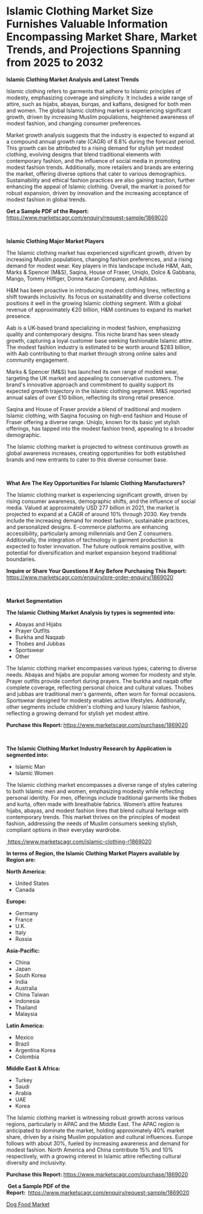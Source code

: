 <p><h1>Islamic Clothing Market Size Furnishes Valuable Information Encompassing Market Share, Market Trends, and Projections Spanning from 2025 to 2032</h1></p><p><strong>Islamic Clothing Market Analysis and Latest Trends</strong></p>
<p><p>Islamic clothing refers to garments that adhere to Islamic principles of modesty, emphasizing coverage and simplicity. It includes a wide range of attire, such as hijabs, abayas, burqas, and kaftans, designed for both men and women. The global Islamic clothing market is experiencing significant growth, driven by increasing Muslim populations, heightened awareness of modest fashion, and changing consumer preferences. </p><p>Market growth analysis suggests that the industry is expected to expand at a compound annual growth rate (CAGR) of 8.8% during the forecast period. This growth can be attributed to a rising demand for stylish yet modest clothing, evolving designs that blend traditional elements with contemporary fashion, and the influence of social media in promoting modest fashion trends. Additionally, more retailers and brands are entering the market, offering diverse options that cater to various demographics. Sustainability and ethical fashion practices are also gaining traction, further enhancing the appeal of Islamic clothing. Overall, the market is poised for robust expansion, driven by innovation and the increasing acceptance of modest fashion in global trends.</p></p>
<p><strong>Get a Sample PDF of the Report:&nbsp;</strong> <a href="https://www.marketscagr.com/enquiry/request-sample/1869020?utm_campaign=3019&utm_medium=2&utm_source=Github&utm_content=ia&utm_term=04042025&utm_id=islamic-clothing">https://www.marketscagr.com/enquiry/request-sample/1869020</a></p>
<p>&nbsp;</p>
<p><strong>Islamic Clothing Major Market Players</strong></p>
<p><p>The Islamic clothing market has experienced significant growth, driven by increasing Muslim populations, changing fashion preferences, and a rising demand for modest wear. Key players in this landscape include H&M, Aab, Marks & Spencer (M&S), Saqina, House of Fraser, Uniqlo, Dolce & Gabbana, Mango, Tommy Hilfiger, Donna Karan Company, and Adidas.</p><p>H&M has been proactive in introducing modest clothing lines, reflecting a shift towards inclusivity. Its focus on sustainability and diverse collections positions it well in the growing Islamic clothing segment. With a global revenue of approximately €20 billion, H&M continues to expand its market presence.</p><p>Aab is a UK-based brand specializing in modest fashion, emphasizing quality and contemporary designs. This niche brand has seen steady growth, capturing a loyal customer base seeking fashionable Islamic attire. The modest fashion industry is estimated to be worth around $283 billion, with Aab contributing to that market through strong online sales and community engagement.</p><p>Marks & Spencer (M&S) has launched its own range of modest wear, targeting the UK market and appealing to conservative customers. The brand's innovative approach and commitment to quality support its expected growth trajectory in the Islamic clothing segment. M&S reported annual sales of over £10 billion, reflecting its strong retail presence.</p><p>Saqina and House of Fraser provide a blend of traditional and modern Islamic clothing, with Saqina focusing on high-end fashion and House of Fraser offering a diverse range. Uniqlo, known for its basic yet stylish offerings, has tapped into the modest fashion trend, appealing to a broader demographic.</p><p>The Islamic clothing market is projected to witness continuous growth as global awareness increases, creating opportunities for both established brands and new entrants to cater to this diverse consumer base.</p></p>
<p>&nbsp;</p>
<p><strong>What Are The Key Opportunities For Islamic Clothing Manufacturers?</strong></p>
<p><p>The Islamic clothing market is experiencing significant growth, driven by rising consumer awareness, demographic shifts, and the influence of social media. Valued at approximately USD 277 billion in 2021, the market is projected to expand at a CAGR of around 10% through 2030. Key trends include the increasing demand for modest fashion, sustainable practices, and personalized designs. E-commerce platforms are enhancing accessibility, particularly among millennials and Gen Z consumers. Additionally, the integration of technology in garment production is expected to foster innovation. The future outlook remains positive, with potential for diversification and market expansion beyond traditional boundaries.</p></p>
<p><strong>Inquire or Share Your Questions If Any Before Purchasing This Report:</strong> <a href="https://www.marketscagr.com/enquiry/pre-order-enquiry/1869020?utm_campaign=3019&utm_medium=2&utm_source=Github&utm_content=ia&utm_term=04042025&utm_id=islamic-clothing">https://www.marketscagr.com/enquiry/pre-order-enquiry/1869020</a></p>
<p>&nbsp;</p>
<p><strong>Market Segmentation</strong></p>
<p><strong>The Islamic Clothing Market Analysis by types is segmented into:</strong></p>
<p><ul><li>Abayas and Hijabs</li><li>Prayer Outfits</li><li>Burkha and Naqaab</li><li>Thobes and Jubbas</li><li>Sportswear</li><li>Other</li></ul></p>
<p><p>The Islamic clothing market encompasses various types, catering to diverse needs. Abayas and hijabs are popular among women for modesty and style. Prayer outfits provide comfort during prayers. The burkha and naqab offer complete coverage, reflecting personal choice and cultural values. Thobes and jubbas are traditional men's garments, often worn for formal occasions. Sportswear designed for modesty enables active lifestyles. Additionally, other segments include children's clothing and luxury Islamic fashion, reflecting a growing demand for stylish yet modest attire.</p></p>
<p><strong>Purchase this Report:&nbsp;</strong><a href="https://www.marketscagr.com/purchase/1869020?utm_campaign=3019&utm_medium=2&utm_source=Github&utm_content=ia&utm_term=04042025&utm_id=islamic-clothing">https://www.marketscagr.com/purchase/1869020</a></p>
<p>&nbsp;</p>
<p><strong>The Islamic Clothing Market Industry Research by Application is segmented into:</strong></p>
<p><ul><li>Islamic Man</li><li>Islamic Women</li></ul></p>
<p><p>The Islamic clothing market encompasses a diverse range of styles catering to both Islamic men and women, emphasizing modesty while reflecting personal identity. For men, offerings include traditional garments like thobes and kurta, often made with breathable fabrics. Women’s attire features hijabs, abayas, and modest fashion lines that blend cultural heritage with contemporary trends. This market thrives on the principles of modest fashion, addressing the needs of Muslim consumers seeking stylish, compliant options in their everyday wardrobe.</p></p>
<p><a href="https://www.marketscagr.com/islamic-clothing-r1869020?utm_campaign=3019&utm_medium=2&utm_source=Github&utm_content=ia&utm_term=04042025&utm_id=islamic-clothing">&nbsp;https://www.marketscagr.com/islamic-clothing-r1869020</a></p>
<p><strong>In terms of Region, the Islamic Clothing Market Players available by Region are:</strong></p>
<p>
    <p> <strong> North America: </strong>
        <ul>
            <li>United States</li>
            <li>Canada</li>
        </ul>
        </p> 
    <p> <strong> Europe: </strong>
        <ul>
            <li>Germany</li>
            <li>France</li>
            <li>U.K.</li>
            <li>Italy</li>
            <li>Russia</li>
        </ul>
        </p> 
    <p> <strong> Asia-Pacific: </strong>
        <ul>
            <li>China</li>
            <li>Japan</li>
            <li>South Korea</li>
            <li>India</li>
            <li>Australia</li>
            <li>China Taiwan</li>
            <li>Indonesia</li>
            <li>Thailand</li>
            <li>Malaysia</li>
        </ul>
        </p> 
    <p> <strong> Latin America: </strong>
        <ul>
            <li>Mexico</li>
            <li>Brazil</li>
            <li>Argentina Korea</li>
            <li>Colombia</li>
        </ul>
        </p> 
    <p> <strong> Middle East & Africa: </strong>
        <ul>
            <li>Turkey</li>
            <li>Saudi</li>
            <li>Arabia</li>
            <li>UAE</li>
            <li>Korea</li>
        </ul>
    </p>
    </p>
<p><p>The Islamic clothing market is witnessing robust growth across various regions, particularly in APAC and the Middle East. The APAC region is anticipated to dominate the market, holding approximately 40% market share, driven by a rising Muslim population and cultural influences. Europe follows with about 30%, fueled by increasing awareness and demand for modest fashion. North America and China contribute 15% and 10% respectively, with a growing interest in Islamic attire reflecting cultural diversity and inclusivity.</p></p>
<p><strong>Purchase this Report: </strong><a href="https://www.marketscagr.com/purchase/1869020?utm_campaign=3019&utm_medium=2&utm_source=Github&utm_content=ia&utm_term=04042025&utm_id=islamic-clothing">https://www.marketscagr.com/purchase/1869020</a></p>
<p>&nbsp;<strong>Get a Sample PDF of the Report:&nbsp;&nbsp;</strong><a href="https://www.marketscagr.com/enquiry/request-sample/1869020?utm_campaign=3019&utm_medium=2&utm_source=Github&utm_content=ia&utm_term=04042025&utm_id=islamic-clothing">https://www.marketscagr.com/enquiry/request-sample/1869020</a></p>
<p><strong></strong></p>
<p><p><a href="https://github.com/djarixneoza/Market-Research-Report-List-1/blob/main/dog-food-market.md?utm_campaign=3019&utm_medium=2&utm_source=Github&utm_content=ia&utm_term=04042025&utm_id=islamic-clothing">Dog Food Market</a></p></p>